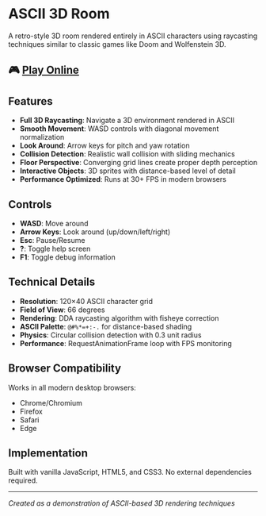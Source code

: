 # ASCII 3D Room

A retro-style 3D room rendered entirely in ASCII characters using raycasting techniques similar to classic games like Doom and Wolfenstein 3D.

## 🎮 [Play Online](https://yourusername.github.io/ascii-3d-room)

## Features

- **Full 3D Raycasting**: Navigate a 3D environment rendered in ASCII
- **Smooth Movement**: WASD controls with diagonal movement normalization
- **Look Around**: Arrow keys for pitch and yaw rotation
- **Collision Detection**: Realistic wall collision with sliding mechanics
- **Floor Perspective**: Converging grid lines create proper depth perception
- **Interactive Objects**: 3D sprites with distance-based level of detail
- **Performance Optimized**: Runs at 30+ FPS in modern browsers

## Controls

- **WASD**: Move around
- **Arrow Keys**: Look around (up/down/left/right)
- **Esc**: Pause/Resume
- **?**: Toggle help screen
- **F1**: Toggle debug information

## Technical Details

- **Resolution**: 120×40 ASCII character grid
- **Field of View**: 66 degrees
- **Rendering**: DDA raycasting algorithm with fisheye correction
- **ASCII Palette**: `@#%*=+:-.` for distance-based shading
- **Physics**: Circular collision detection with 0.3 unit radius
- **Performance**: RequestAnimationFrame loop with FPS monitoring

## Browser Compatibility

Works in all modern desktop browsers:
- Chrome/Chromium
- Firefox
- Safari
- Edge

## Implementation

Built with vanilla JavaScript, HTML5, and CSS3. No external dependencies required.

---

*Created as a demonstration of ASCII-based 3D rendering techniques*